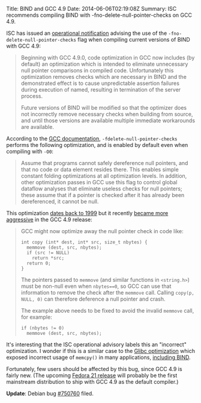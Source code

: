 Title: BIND and GCC 4.9
Date: 2014-06-06T02:19:08Z
Summary: ISC recommends compiling BIND with -fno-delete-null-pointer-checks on GCC 4.9.

ISC has issued an [operational notification] advising the use of the
`-fno-delete-null-pointer-checks` flag when compiling current versions of BIND
with GCC 4.9:

> Beginning with GCC 4.9.0, code optimization in GCC now includes (by default)
> an optimization which is intended to eliminate unnecessary null pointer
> comparisons in compiled code.  Unfortunately this optimization removes checks
> which are necessary in BIND and the demonstrated effect is to cause
> unpredictable assertion failures during execution of named, resulting in
> termination of the server process.
>
> Future versions of BIND will be modified so that the optimizer does not
> incorrectly remove necessary checks when building from source, and until those
> versions are available multiple immediate workarounds are available.

According to the [GCC documentation], `-fdelete-null-pointer-checks` performs
the following optimization, and is enabled by default even when compiling with
`-O0`:

> Assume that programs cannot safely dereference null pointers, and that no code
> or data element resides there. This enables simple constant folding
> optimizations at all optimization levels. In addition, other optimization
> passes in GCC use this flag to control global dataflow analyses that eliminate
> useless checks for null pointers; these assume that if a pointer is checked
> after it has already been dereferenced, it cannot be null.

This optimization [dates back to 1999] but it recently [became more aggressive]
in the GCC 4.9 release:

> GCC might now optimize away the null pointer check in code like:
>
>     int copy (int* dest, int* src, size_t nbytes) {
>       memmove (dest, src, nbytes);
>       if (src != NULL)
>         return *src;
>       return 0;
>     }
>
> The pointers passed to `memmove` (and similar functions in `<string.h>`) must
> be non-null even when `nbytes==0`, so GCC can use that information to remove
> the check after the `memmove` call. Calling `copy(p, NULL, 0)` can therefore
> deference a null pointer and crash.
>
> The example above needs to be fixed to avoid the invalid `memmove` call, for
> example:
>
>     if (nbytes != 0)
>       memmove (dest, src, nbytes);

It's interesting that the ISC operational advisory labels this an "incorrect"
optimization. I wonder if this is a similar case to the [Glibc optimization]
which exposed incorrect usage of `memcpy()` in many applications, [including
BIND].

Fortunately, few users should be affected by this bug, since GCC 4.9 is fairly
new. (The upcoming [Fedora 21 release] will probably be the first mainstream
distribution to ship with GCC 4.9 as the default compiler.)

**Update**: Debian bug [#750760] filed.

[operational notification]: https://kb.isc.org/article/AA-01167
[GCC documentation]:        https://gcc.gnu.org/onlinedocs/gcc/Optimize-Options.html
[dates back to 1999]:       http://www.gnu.org/software/gcc/news/null.html
[became more aggressive]:   https://gcc.gnu.org/gcc-4.9/porting_to.html
[Glibc optimization]:       http://lwn.net/Articles/414467/
[including bind]:           https://kb.isc.org/article/AA-01085
[Fedora 21 release]:        http://fedoraproject.org/wiki/Releases/21/ChangeSet#GCC49
[#750760]:                  https://bugs.debian.org/cgi-bin/bugreport.cgi?bug=750760

